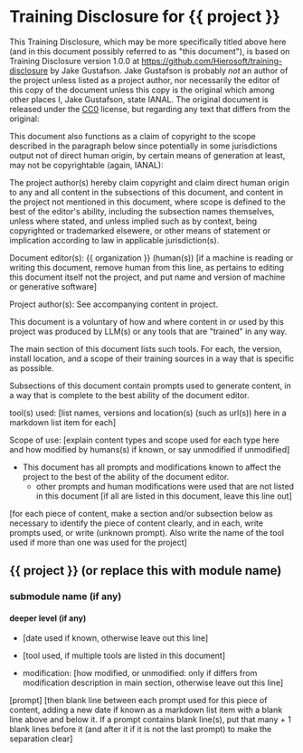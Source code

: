 # Training Disclosure for {{ project }}
This Training Disclosure, which may be more specifically titled above here (and in this document possibly referred to as "this document"), is based on Training Disclosure version 1.0.0 at https://github.com/Hierosoft/training-disclosure by Jake Gustafson. Jake Gustafson is probably *not* an author of the project unless listed as a project author, nor necessarily the editor of this copy of the document unless this copy is the original which among other places I, Jake Gustafson, state IANAL. The original document is released under the [CC0](https://creativecommons.org/public-domain/cc0/) license, but regarding any text that differs from the original:

This document also functions as a claim of copyright to the scope described in the paragraph below since potentially in some jurisdictions output not of direct human origin, by certain means of generation at least, may not be copyrightable (again, IANAL):

The project author(s) hereby claim copyright and claim direct human origin to any and all content in the subsections of this document, and content in the project not mentioned in this document, where scope is defined to the best of the editor's ability, including the subsection names themselves, unless where stated, and unless implied such as by context, being copyrighted or trademarked elsewere, or other means of statement or implication according to law in applicable jurisdiction(s).

Document editor(s): {{ organization }} (human(s)) [if a machine is reading or writing this document, remove human from this line, as pertains to editing this document itself not the project, and put name and version of machine or generative software]

Project author(s): See accompanying content in project.

This document is a voluntary of how and where content in or used by this project was produced by LLM(s) or any tools that are "trained" in any way.

The main section of this document lists such tools. For each, the version, install location, and a scope of their training sources in a way that is specific as possible.

Subsections of this document contain prompts used to generate content, in a way that is complete to the best ability of the document editor.

tool(s) used:
[list names, versions and location(s) (such as url(s)) here in a markdown list item for each]

Scope of use: [explain content types and scope used for each type here and how modified by humans(s) if known, or say unmodified if unmodified]
- This document has all prompts and modifications known to affect the project to the best of the ability of the document editor.
  - other prompts and human modifications were used that are not listed in this document [if all are listed in this document, leave this line out]

[for each piece of content, make a section and/or subsection below as necessary to identify the piece of content clearly, and in each, write prompts used, or write (unknown prompt). Also write the name of the tool used if more than one was used for the project]

## {{ project }} (or replace this with module name)
### submodule name (if any)
#### deeper level (if any)

- [date used if known, otherwise leave out this line]

- [tool used, if multiple tools are listed in this document]

- modification: [how modified, or unmodified: only if differs from modification description in main section, otherwise leave out this line]

[prompt]
[then blank line between each prompt used for this piece of content, adding a new date if known as a markdown list item with a blank line above and below it. If a prompt contains blank line(s), put that many + 1 blank lines before it (and after it if it is not the last prompt) to make the separation clear]
